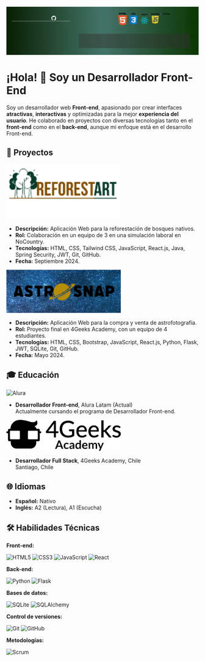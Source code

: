 
![GIF Header](./header.gif)
# ¡Hola! 👋 Soy un **Desarrollador Front-End**

Soy un desarrollador web **Front-end**, apasionado por crear interfaces **atractivas**, **interactivas** y optimizadas para la mejor **experiencia del usuario**. He colaborado en proyectos con diversas tecnologías tanto en el **front-end** como en el **back-end**, aunque mi enfoque está en el desarrollo Front-end.


## 🚀 Proyectos
<img src="./Reforestarlogo.png" alt="Reforestart" width="300px">

- **Descripción:** Aplicación Web para la reforestación de bosques nativos. 
- **Rol:** Colaboración en un equipo de 3 en una simulación laboral en NoCountry.
- **Tecnologías:** HTML, CSS, Tailwind CSS, JavaScript, React.js, Java, Spring Security, JWT, Git, GitHub.
- **Fecha:** Septiembre 2024.

<img src="./Astronap-logo.png" alt="Astronap" width="300px">

- **Descripción:** Aplicación Web para la compra y venta de astrofotografía.
- **Rol:** Proyecto final en 4Geeks Academy, con un equipo de 4 estudiantes.
- **Tecnologías:** HTML, CSS, Bootstrap, JavaScript, React.js, Python, Flask, JWT, SQLite, Git, GitHub.
- **Fecha:** Mayo 2024.



## 🎓 Educación

<img src="./alura img.ico" alt="Alura" width="100px" height="100px">

- **Desarrollador Front-end**, Alura Latam (Actual)  
  Actualmente cursando el programa de Desarrollador Front-end.

<img src="./4geekspng.png" alt="4Geeks Academy" width="300px">

- **Desarrollador Full Stack**, 4Geeks Academy, Chile  
  Santiago, Chile




## 🌐 Idiomas
- **Español:** Nativo
- **Inglés:** A2 (Lectura), A1 (Escucha)

## 🛠️ Habilidades Técnicas

**Front-end:**

![HTML5](https://img.shields.io/badge/-HTML5-E34F26?logo=html5&logoColor=white&style=flat)
![CSS3](https://img.shields.io/badge/-CSS3-1572B6?logo=css3&logoColor=white&style=flat)
![JavaScript](https://img.shields.io/badge/-JavaScript-F7DF1E?logo=javascript&logoColor=black&style=flat)
![React](https://img.shields.io/badge/-React-61DAFB?logo=react&logoColor=black&style=flat)

**Back-end:**

![Python](https://img.shields.io/badge/-Python-3776AB?logo=python&logoColor=white&style=flat)
![Flask](https://img.shields.io/badge/-Flask-000000?logo=flask&logoColor=white&style=flat)

**Bases de datos:**

![SQLite](https://img.shields.io/badge/-SQLite-003B57?logo=sqlite&logoColor=white&style=flat)
![SQLAlchemy](https://img.shields.io/badge/-SQLAlchemy-323232?logo=sqlalchemy&logoColor=white&style=flat)

**Control de versiones:**

![Git](https://img.shields.io/badge/-Git-F05032?logo=git&logoColor=white&style=flat)
![GitHub](https://img.shields.io/badge/-GitHub-181717?logo=github&logoColor=white&style=flat)

**Metodologías:**

![Scrum](https://img.shields.io/badge/-Scrum-6DB33F?logo=scrumalliance&logoColor=white&style=flat)


<!--
**tonycq/tonycq** is a ✨ _special_ ✨ repository because its `README.md` (this file) appears on your GitHub profile.

Here are some ideas to get you started:

- 🔭 I’m currently working on ...
- 🌱 I’m currently learning ...
- 👯 I’m looking to collaborate on ...
- 🤔 I’m looking for help with ...
- 💬 Ask me about ...
- 📫 How to reach me: ...
- 😄 Pronouns: ...
- ⚡ Fun fact: ...
-->
